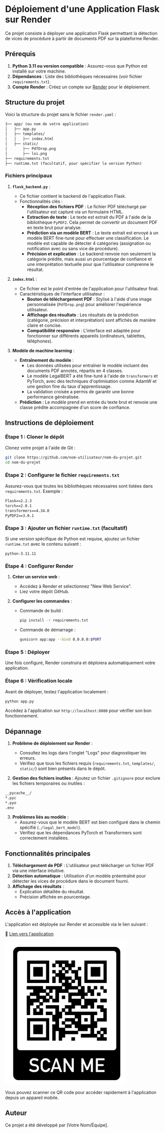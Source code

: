 # Déploiement d'une Application Flask sur Render

Ce projet consiste à déployer une application Flask permettant la détection de vices de procédure à partir de documents PDF sur la plateforme Render.

## Prérequis

1. **Python 3.11 ou version compatible** : Assurez-vous que Python est installé sur votre machine.
2. **Dépendances** : Liste des bibliothèques nécessaires (voir fichier `requirements.txt`).
3. **Compte Render** : Créez un compte sur [Render](https://render.com/) pour le déploiement.

## Structure du projet

Voici la structure du projet sans le fichier `render.yaml` :

```
├── app/ (ou nom de votre application)
│   ├── app.py
│   ├── templates/
│   │   ├── index.html
│   ├── static/
│       ├── PdfDrop.png
│       ├── loi.png
├── requirements.txt
├── runtime.txt (facultatif, pour spécifier la version Python)
```

### Fichiers principaux

1. **`flask_backend.py`** :
   - Ce fichier contient le backend de l'application Flask.
   - Fonctionnalités clés :
     - **Réception des fichiers PDF** : Le fichier PDF téléchargé par l'utilisateur est capturé via un formulaire HTML.
     - **Extraction de texte** : Le texte est extrait du PDF à l'aide de la bibliothèque `PyPDF2`. Cela permet de convertir un document PDF en texte brut pour analyse.
     - **Prédiction via un modèle BERT** : Le texte extrait est envoyé à un modèle BERT fine-tuné pour effectuer une classification. Le modèle est capable de détecter 4 catégories (assignation ou notification avec ou sans vice de procédure).
     - **Précision et explication** : Le backend renvoie non seulement la catégorie prédite, mais aussi un pourcentage de confiance et une interprétation textuelle pour que l'utilisateur comprenne le résultat.

2. **`index.html`** :
   - Ce fichier est le point d'entrée de l'application pour l'utilisateur final.
   - Caractéristiques de l'interface utilisateur :
     - **Bouton de téléchargement PDF** : Stylisé à l'aide d'une image personnalisée (`PdfDrop.png`) pour améliorer l'expérience utilisateur.
     - **Affichage des résultats** : Les résultats de la prédiction (catégorie, précision et interprétation) sont affichés de manière claire et concise.
     - **Compatibilité responsive** : L'interface est adaptée pour fonctionner sur différents appareils (ordinateurs, tablettes, téléphones).

3. **Modèle de machine learning** :
   - **Entraînement du modèle** :
     - Les données utilisées pour entraîner le modèle incluent des documents PDF annotés, répartis en 4 classes.
     - Le modèle LegalBERT a été fine-tuné à l'aide de `transformers` et PyTorch, avec des techniques d'optimisation comme AdamW et une gestion fine du taux d'apprentissage.
     - La validation croisée a permis de garantir une bonne performance généralisée.
   - **Prédiction** : Le modèle prend en entrée du texte brut et renvoie une classe prédite accompagnée d'un score de confiance.

## Instructions de déploiement

### Étape 1 : Cloner le dépôt

Clonez votre projet à l'aide de Git :

```bash
git clone https://github.com/nom-utilisateur/nom-du-projet.git
cd nom-du-projet
```

### Étape 2 : Configurer le fichier `requirements.txt`

Assurez-vous que toutes les bibliothèques nécessaires sont listées dans `requirements.txt`. Exemple :

```
Flask==2.2.3
torch==2.0.1
transformers==4.34.0
PyPDF2==3.0.1
```

### Étape 3 : Ajouter un fichier `runtime.txt` (facultatif)

Si une version spécifique de Python est requise, ajoutez un fichier `runtime.txt` avec le contenu suivant :

```
python-3.11.11
```

### Étape 4 : Configurer Render

1. **Créer un service web** :
   - Accédez à Render et sélectionnez "New Web Service".
   - Liez votre dépôt GitHub.

2. **Configurer les commandes** :
   - Commande de build :
     ```bash
     pip install -r requirements.txt
     ```
   - Commande de démarrage :
     ```bash
     gunicorn app:app --bind 0.0.0.0:$PORT
     ```

### Étape 5 : Déployer

Une fois configuré, Render construira et déploiera automatiquement votre application. 

### Étape 6 : Vérification locale

Avant de déployer, testez l'application localement :

```bash
python app.py
```

Accédez à l'application sur `http://localhost:8080` pour vérifier son bon fonctionnement.

## Dépannage

1. **Problème de déploiement sur Render** :
   - Consultez les logs dans l'onglet "Logs" pour diagnostiquer les erreurs.
   - Vérifiez que tous les fichiers requis (`requirements.txt`, `templates/`, `static/`) sont bien présents dans le dépôt.

2. **Gestion des fichiers inutiles** : Ajoutez un fichier `.gitignore` pour exclure les fichiers temporaires ou inutiles :

```
__pycache__/
*.pyc
*.pyo
.env
```

3. **Problèmes liés au modèle** :
   - Assurez-vous que le modèle BERT est bien configuré dans le chemin spécifié (`./legal_bert_model`).
   - Vérifiez que les dépendances PyTorch et Transformers sont correctement installées.

## Fonctionnalités principales

1. **Téléchargement de PDF** : L'utilisateur peut télécharger un fichier PDF via une interface intuitive.
2. **Détection automatique** : Utilisation d'un modèle préentraîné pour détecter les vices de procédure dans le document fourni.
3. **Affichage des résultats** :
   - Explication détaillée du résultat.
   - Précision affichée en pourcentage.

## Accès à l'application

L'application est déployée sur Render et accessible via le lien suivant :

🔗 [Lien vers l'application](https://pfe2-6pkl.onrender.com)

![QR Code pour accéder à l'application](static/qr_code.png)

Vous pouvez scanner ce QR code pour accéder rapidement à l'application depuis un appareil mobile.

## Auteur

Ce projet a été développé par [Votre Nom/Équipe].

